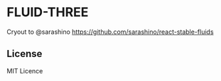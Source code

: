 # FLUID-THREE

Cryout to @sarashino
https://github.com/sarashino/react-stable-fluids


## License
MIT Licence
